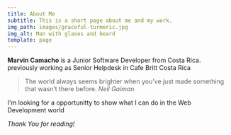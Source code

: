 ```yaml
---
title: About Me
subtitle: This is a short page about me and my work.
img_path: images/graceful-turmeric.jpg
img_alt: Man with glases and beard
template: page
---
```

**Marvin Camacho** is a Junior Software Developer from Costa Rica. previously working as Senior Helpdesk in Cafe Britt Costa Rica

> The world always seems brighter when you’ve just made something that wasn’t there before. <cite>Neil Gaiman</cite>

I'm looking for a opportunitty to show what I can do in the Web Development world

*Thank You for reading!*
